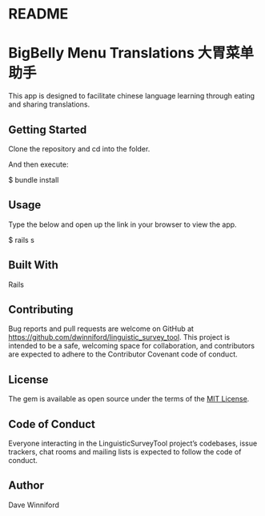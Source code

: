 # README

# BigBelly Menu Translations 大胃菜单助手


This app is designed to facilitate chinese language learning through eating and sharing translations.

## Getting Started
Clone the repository and cd into the folder.

And then execute:

 $ bundle install

## Usage
Type the below and open up the link in your browser to view the app.

 $ rails s

## Built With
Rails

## Contributing
Bug reports and pull requests are welcome on GitHub at https://github.com/dwinniford/linguistic_survey_tool. This project is intended to be a safe, welcoming space for collaboration, and contributors are expected to adhere to the Contributor Covenant code of conduct.

## License
The gem is available as open source under the terms of the [MIT License](https://opensource.org/licenses/MIT).
## Code of Conduct
Everyone interacting in the LinguisticSurveyTool project’s codebases, issue trackers, chat rooms and mailing lists is expected to follow the code of conduct.

## Author
Dave Winniford
